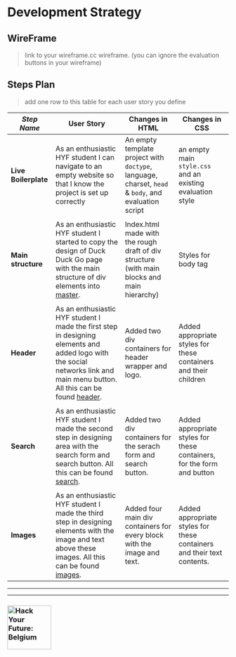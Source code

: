 # Development Strategy

## WireFrame

> link to your wireframe.cc wireframe. (you can ignore the evaluation buttons in your wireframe)

## Steps Plan

> add one row to this table for each user story you define

| _Step Name_ | User Story | Changes in HTML | Changes in CSS |
| --- | --- | --- | --- |
| __Live Boilerplate__ | As an enthusiastic HYF student I can navigate to an empty website so that I know the project is set up correctly | An empty template project with `doctype`, language, charset, `head` & `body`, and evaluation script | an empty main `style.css` and an existing evaluation style |
|  | |  |  |
| __Main structure__ | As an enthusiastic HYF student I started to copy the design of Duck Duck Go page with the main structure of div elements into [master](https://github.com/ekaterinaasf/duck-duck-clone/). | Index.html made with the rough draft of div structure (with main blocks and main hierarchy) | Styles for body tag |
|  | |  |  |
| __Header__ | As an enthusiastic HYF student I made the first step in designing elements and added logo with the social networks link and main menu button. All this can be found [header](https://github.com/ekaterinaasf/duck-duck-clone/tree/header/). | Added two div containers for header wrapper and logo. | Added appropriate styles for these containers and their children  | 
|  | |  |  |
| __Search__ | As an enthusiastic HYF student I made the second step in designing area with the search form and search button. All this can be found [search](https://github.com/ekaterinaasf/duck-duck-clone/tree/search/). | Added two div containers for the serach form and search button. | Added appropriate styles for these containers, for the form and button  |
|  | |  |  |
| __Images__ | As an enthusiastic HYF student I made the third step in designing elements with the image and text above these images. All this can be found [images](https://github.com/ekaterinaasf/duck-duck-clone/tree/images/). | Added four main div containers for every block with the image and text. | Added appropriate styles for these containers and their text contents. |





---
---

### <a href="https://hackyourfuture.be" target="_blank"><img src="https://user-images.githubusercontent.com/18554853/63941625-4c7c3d00-ca6c-11e9-9a76-8d5e3632fe70.jpg" width="100" height="100" alt="Hack Your Future: Belgium"></a>
